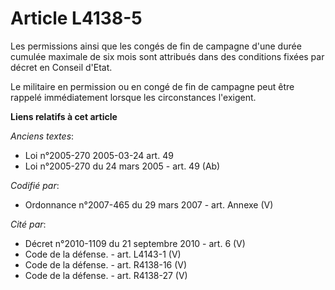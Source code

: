 # Article L4138-5

Les permissions ainsi que les congés de fin de campagne d'une durée cumulée maximale de six mois sont attribués dans des
conditions fixées par décret en Conseil d'Etat.

Le militaire en permission ou en congé de fin de campagne peut être rappelé immédiatement lorsque les circonstances
l'exigent.

**Liens relatifs à cet article**

_Anciens textes_:

  - Loi n°2005-270 2005-03-24 art. 49
  - Loi n°2005-270 du 24 mars 2005 - art. 49 (Ab)

_Codifié par_:

  - Ordonnance n°2007-465 du 29 mars 2007 - art. Annexe (V)

_Cité par_:

  - Décret n°2010-1109 du 21 septembre 2010 - art. 6 (V)
  - Code de la défense. - art. L4143-1 (V)
  - Code de la défense. - art. R4138-16 (V)
  - Code de la défense. - art. R4138-27 (V)

